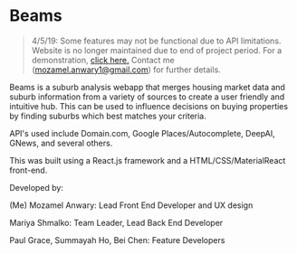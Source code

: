 # Beams
>4/5/19: Some features may not be functional due to API limitations. Website is no longer maintained due to end of project period. For a demonstration, [click here.](https://youtu.be/vWZBiD6iriM) Contact me (mozamel.anwary1@gmail.com) for further details.

Beams is a suburb analysis webapp that merges housing market data and suburb information from a variety of sources to create a user friendly and intuitive hub. This can be used to influence decisions on buying properties by finding suburbs which best matches your criteria.

API's used include Domain.com, Google Places/Autocomplete, DeepAI, GNews, and several others.

This was built using a React.js framework and a HTML/CSS/MaterialReact front-end.

Developed by:

(Me) Mozamel Anwary: Lead Front End Developer and UX design

Mariya Shmalko: Team Leader, Lead Back End Developer

Paul Grace, Summayah Ho, Bei Chen: Feature Developers
